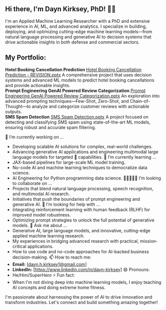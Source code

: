 ## Hi there, I'm Dayn Kirksey, PhD! 👋🏼

I'm an Applied Machine Learning Researcher with a PhD and extensive experience in AI, ML, and advanced analytics. I specialize in building, deploying, and optimizing cutting-edge machine learning models—from natural language processing and generative AI to decision systems that drive actionable insights in both defense and commercial sectors.

## My Portfolio:
**Hotel Booking Cancellation Prediction**  [Hotel Booking Cancellation Prediction - REVISION.pptx](https://github.com/user-attachments/files/18947470/Hotel.Booking.Cancellation.Prediction.-.REVISION.pptx)
  A comprehensive project that uses decision systems and advanced ML models to predict hotel booking cancellations and provide actionable insights.  
**Prompt Engineering GenAI Powered Review Categorization**  [Prompt Engineering GenAI Powered Review Categorization.pptx](https://github.com/user-attachments/files/18947478/Prompt.Engineering.GenAI.Powered.Review.Categorization.pptx)
  An exploration into advanced prompting techniques—Few-Shot, Zero-Shot, and Chain-of-Thought—to analyze and categorize customer reviews with actionable outputs.  
**SMS Spam Detection**  [SMS Spam Detection.pptx](https://github.com/user-attachments/files/18947479/SMS.Spam.Detection.pptx)
  A project focused on detecting and classifying SMS spam using state-of-the-art ML models, ensuring robust and accurate spam filtering.  
  

🔭 I’m currently working on ...
- Developing scalable AI solutions for complex, real-world challenges.
- Advancing generative AI applications and engineering multimodal large language models for targeted 🎯 capabilities.
🌱 I’m currently learning ...
- JAX-based pipelines for large-scale ML model training.
- No-code AI and machine learning techniques to democratize data science.
- AI Engineering for Python programming data science.
👩🏾‍🤝‍👨🏾 I’m looking to collaborate on ...
- Projects that blend natural language processing, speech recognition, and multimodal AI research.
- Initiatives that push the boundaries of prompt engineering and generative AI.
🤔 I’m looking for help with ...
- Integrating reinforcement learning with human feedback (RLHF) for improved model robustness.
- Optimizing prompt strategies to unlock the full potential of generative models.
💬 Ask me about ...
- Generative AI, large language models, and innovative, cutting-edge applied machine learning research.
- My experiences in bridging advanced research with practical, mission-critical applications.
- How to use code and no-code approaches for AI-backed business decision-making.
📫 How to reach me:
- **Email:** [dayn.h.kirksey1@gmail.com]
- **LinkedIn:** [https://www.linkedin.com/in/dayn-kirksey]
😄 Pronouns:
- He/Him/SuperHero
⚡ Fun fact:
- When I'm not diving deep into machine learning models, I enjoy teaching AI concepts and doing extreme home fitness.
  
I'm passionate about harnessing the power of AI to drive innovation and transform industries. Let's connect and build something amazing together!
```

